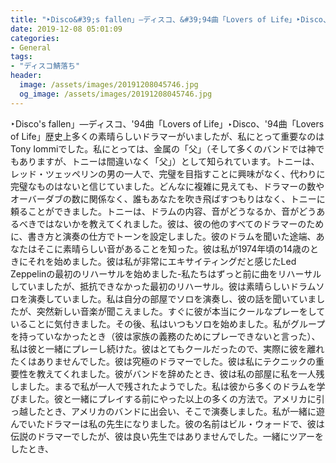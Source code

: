 ```yaml
---
title: "‣Disco&#39;s fallen」—ディスコ、&#39;94曲「Lovers of Life」‣Disco、&#39;94曲「Lovers of Life」歴史上多くの素晴らしいドラマーがいましたが、私にとって重要なのはTony Iommiでした。"
date: 2019-12-08 05:01:09
categories:
- General
tags:
- "ディスコ鯖落ち"
header:
  image: /assets/images/20191208045746.jpg
  og_image: /assets/images/20191208045746.jpg
---
```


‣Disco&#39;s fallen」—ディスコ、&#39;94曲「Lovers of Life」‣Disco、&#39;94曲「Lovers of Life」歴史上多くの素晴らしいドラマーがいましたが、私にとって重要なのはTony Iommiでした。私にとっては、金属の「父」（そして多くのバンドでは神でもありますが、トニーは間違いなく「父」）として知られています。トニーは、レッド・ツェッペリンの男の一人で、完璧を目指すことに興味がなく、代わりに完璧なものはないと信じていました。どんなに複雑に見えても、ドラマーの数やオーバーダブの数に関係なく、誰もあなたを吹き飛ばすつもりはなく、トニーに頼ることができました。トニーは、ドラムの内容、音がどうなるか、音がどうあるべきではないかを教えてくれました。彼は、彼の他のすべてのドラマーのために、書き方と演奏の仕方でトーンを設定しました。彼のドラムを聞いた途端、あなたはそこに素晴らしい音があることを知った。彼は私が1974年頃の14歳のときにそれを始めました。彼は私が非常にエキサイティングだと感じたLed Zeppelinの最初のリハーサルを始めました-私たちはずっと前に曲をリハーサルしていましたが、抵抗できなかった最初のリハーサル。彼は素晴らしいドラムソロを演奏していました。私は自分の部屋でソロを演奏し、彼の話を聞いていましたが、突然新しい音楽が聞こえました。すぐに彼が本当にクールなプレーをしていることに気付きました。その後、私はいつもソロを始めました。私がグループを持っていなかったとき（彼は家族の義務のためにプレーできないと言った）、私は彼と一緒にプレーし続けた。彼はとてもクールだったので、実際に彼を離れたくはありませんでした。彼は究極のドラマーでした。彼は私にテクニックの重要性を教えてくれました。彼がバンドを辞めたとき、彼は私の部屋に私を一人残しました。まるで私が一人で残されたようでした。私は彼から多くのドラムを学びました。彼と一緒にプレイする前にやった以上の多くの方法で。アメリカに引っ越したとき、アメリカのバンドに出会い、そこで演奏しました。私が一緒に遊んでいたドラマーは私の先生になりました。彼の名前はビル・ウォードで、彼は伝説のドラマーでしたが、彼は良い先生ではありませんでした。一緒にツアーをしたとき、
